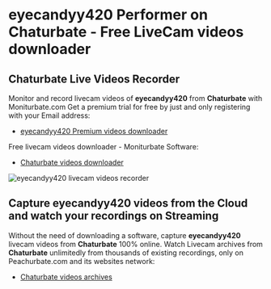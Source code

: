# eyecandyy420 Performer on Chaturbate - Free LiveCam videos downloader

## Chaturbate Live Videos Recorder

Monitor and record livecam videos of **eyecandyy420** from **Chaturbate** with Moniturbate.com
Get a premium trial for free by just and only registering with your Email address:
* [eyecandyy420 Premium videos downloader](https://moniturbate.com/request-demo-licence-key.html)

Free livecam videos downloader - Moniturbate Software:
* [Chaturbate videos downloader](https://moniturbate.com/moniturbate-download-software.html)

![eyecandyy420 livecam videos recorder](https://peachurnet.com/templates/moniturbate-software.png)


## Capture eyecandyy420 videos from the Cloud and watch your recordings on Streaming

Without the need of downloading a software, capture **eyecandyy420** livecam videos from **Chaturbate** 100% online.
Watch Livecam archives from **Chaturbate** unlimitedly from thousands of existing recordings, only on Peachurbate.com and its websites network:
* [Chaturbate videos archives](https://peachurnet.com/)